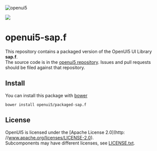 ![openui5](http://openui5.org/images/OpenUI5_new_big_side.png)

![](http://img.shields.io/bower/v/openui5/packaged-sap.f.svg?style=flat)

# openui5-sap.f

This repository contains a packaged version of the OpenUI5 UI Library **sap.f**.  
The source code is in the [openui5 repository](https://github.com/SAP/openui5/tree/master/src/sap.f). Issues and pull requests should be filed against that repository.

## Install

You can install this package with [bower](http://bower.io/)

```
bower install openui5/packaged-sap.f
```

## License

OpenUI5 is licensed under the [Apache License 2.0](http: //www.apache.org/licenses/LICENSE-2.0).  
Subcomponents may have different licenses, see [LICENSE.txt](LICENSE.txt).
